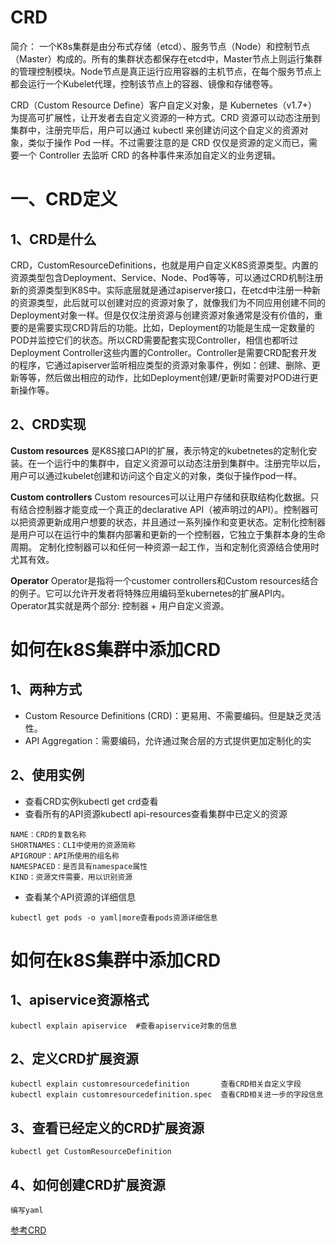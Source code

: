 # CRD
简介： 一个K8s集群是由分布式存储（etcd）、服务节点（Node）和控制节点（Master）构成的。所有的集群状态都保存在etcd中，Master节点上则运行集群的管理控制模块。Node节点是真正运行应用容器的主机节点，在每个服务节点上都会运行一个Kubelet代理，控制该节点上的容器、镜像和存储卷等。  

CRD（Custom Resource Define）客户自定义对象，是 Kubernetes（v1.7+）为提高可扩展性，让开发者去自定义资源的一种方式。CRD 资源可以动态注册到集群中，注册完毕后，用户可以通过 kubectl 来创建访问这个自定义的资源对象，类似于操作 Pod 一样。不过需要注意的是 CRD 仅仅是资源的定义而已，需要一个 Controller 去监听 CRD 的各种事件来添加自定义的业务逻辑。  

# 一、CRD定义
## 1、CRD是什么
CRD，CustomResourceDefinitions，也就是用户自定义K8S资源类型。内置的资源类型包含Deployment、Service、Node、Pod等等，可以通过CRD机制注册新的资源类型到K8S中。实际底层就是通过apiserver接口，在etcd中注册一种新的资源类型，此后就可以创建对应的资源对象了，就像我们为不同应用创建不同的Deployment对象一样。但是仅仅注册资源与创建资源对象通常是没有价值的，重要的是需要实现CRD背后的功能。比如，Deployment的功能是生成一定数量的POD并监控它们的状态。所以CRD需要配套实现Controller，相信也都听过Deployment Controller这些内置的Controller。Controller是需要CRD配套开发的程序，它通过apiserver监听相应类型的资源对象事件，例如：创建、删除、更新等等，然后做出相应的动作，比如Deployment创建/更新时需要对POD进行更新操作等。  

## 2、CRD实现
**Custom resources**  是K8S接口API的扩展，表示特定的kubetnetes的定制化安装。在一个运行中的集群中，自定义资源可以动态注册到集群中。注册完毕以后，用户可以通过kubelet创建和访问这个自定义的对象，类似于操作pod一样。  

**Custom controllers** Custom resources可以让用户存储和获取结构化数据。只有结合控制器才能变成一个真正的declarative API（被声明过的API）。控制器可以把资源更新成用户想要的状态，并且通过一系列操作和变更状态。定制化控制器是用户可以在运行中的集群内部署和更新的一个控制器，它独立于集群本身的生命周期。 定制化控制器可以和任何一种资源一起工作，当和定制化资源结合使用时尤其有效。  

**Operator** Operator是指将一个customer controllers和Custom resources结合的例子。它可以允许开发者将特殊应用编码至kubernetes的扩展API内。Operator其实就是两个部分: 控制器 + 用户自定义资源。  

# 如何在k8S集群中添加CRD
## 1、两种方式
   - Custom Resource Definitions (CRD)：更易用、不需要编码。但是缺乏灵活性。
   - API Aggregation：需要编码，允许通过聚合层的方式提供更加定制化的实  
## 2、使用实例
   - 查看CRD实例kubectl get crd查看
   - 查看所有的API资源kubectl api-resources查看集群中已定义的资源  
   ```
   NAME：CRD的复数名称
   SHORTNAMES：CLI中使用的资源简称
   APIGROUP：API所使用的组名称
   NAMESPACED：是否具有namespace属性
   KIND：资源文件需要，用以识别资源  
   ```
   - 查看某个API资源的详细信息
   ```
   kubectl get pods -o yaml|more查看pods资源详细信息
   ```  
# 如何在k8S集群中添加CRD
## 1、apiservice资源格式
```
kubectl explain apiservice  #查看apiservice对象的信息
```
## 2、定义CRD扩展资源
```
kubectl explain customresourcedefinition       查看CRD相关自定义字段
kubectl explain customresourcedefinition.spec  查看CRD相关进一步的字段信息
``` 
## 3、查看已经定义的CRD扩展资源
```
kubectl get CustomResourceDefinition 
```
## 4、如何创建CRD扩展资源
```
编写yaml
```  

[参考CRD](https://www.toutiao.com/article/7201056034784444962)
